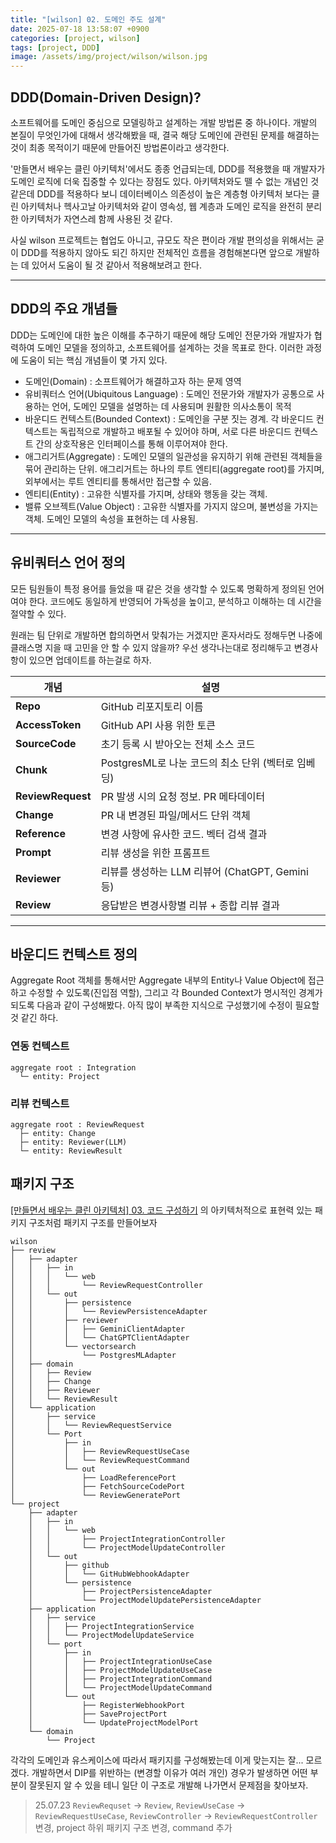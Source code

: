 ```yaml
---
title: "[wilson] 02. 도메인 주도 설계"
date: 2025-07-18 13:58:07 +0900
categories: [project, wilson]
tags: [project, DDD]
image: /assets/img/project/wilson/wilson.jpg
---
```


## DDD(Domain-Driven Design)?
소프트웨어를 도메인 중심으로 모델링하고 설계하는 개발 방법론 중 하나이다. 개발의 본질이 무엇인가에 대해서 생각해봤을 때, 결국 해당 도메인에 관련된 문제를 해결하는 것이 최종 목적이기 때문에 만들어진 방법론이라고 생각한다.

'만들면서 배우는 클린 아키텍처'에서도 종종 언급되는데, DDD를 적용했을 때 개발자가 도메인 로직에 더욱 집중할 수 있다는 장점도 있다. 아키텍처와도 뗄 수 없는 개념인 것 같은데 DDD를 적용하다 보니 데이터베이스 의존성이 높은 계층형 아키텍처 보다는 클린 아키텍처나 헥사고날 아키텍처와 같이 영속성, 웹 계층과 도메인 로직을 완전히 분리한 아키텍처가 자연스레 함께 사용된 것 같다.

사실 wilson 프로젝트는 협업도 아니고, 규모도 작은 편이라 개발 편의성을 위해서는 굳이 DDD를 적용하지 않아도 되긴 하지만 전체적인 흐름을 경험해본다면 앞으로 개발하는 데 있어서 도움이 될 것 같아서 적용해보려고 한다.

---

## DDD의 주요 개념들
DDD는 도메인에 대한 높은 이해를 추구하기 때문에 해당 도메인 전문가와 개발자가 협력하여 도메인 모델을 정의하고, 소프트웨어를 설계하는 것을 목표로 한다. 이러한 과정에 도움이 되는 핵심 개념들이 몇 가지 있다.
- 도메인(Domain) : 소프트웨어가 해결하고자 하는 문제 영역
- 유비쿼터스 언어(Ubiquitous Language) : 도메인 전문가와 개발자가 공통으로 사용하는 언어, 도메인 모델을 설명하는 데 사용되며 원활한 의사소통이 목적
- 바운디드 컨텍스트(Bounded Context) : 도메인을 구분 짓는 경계. 각 바운디드 컨텍스트는 독립적으로 개발하고 배포될 수 있어야 하며, 서로 다른 바운디드 컨텍스트 간의 상호작용은 인터페이스를 통해 이루어져야 한다.
- 애그리거트(Aggregate) : 도메인 모델의 일관성을 유지하기 위해 관련된 객체들을 묶어 관리하는 단위. 애그리거트는 하나의 루트 엔티티(aggregate root)를 가지며, 외부에서는 루트 엔티티를 통해서만 접근할 수 있음.
- 엔티티(Entity) : 고유한 식별자를 가지며, 상태와 행동을 갖는 객체.
- 밸류 오브젝트(Value Object) : 고유한 식별자를 가지지 않으며, 불변성을 가지는 객체. 도메인 모델의 속성을 표현하는 데 사용됨.

---

## 유비쿼터스 언어 정의
모든 팀원들이 특정 용어를 들었을 때 같은 것을 생각할 수 있도록 명확하게 정의된 언어여야 한다. 코드에도 동일하게 반영되어 가독성을 높이고, 분석하고 이해하는 데 시간을 절약할 수 있다.

원래는 팀 단위로 개발하면 합의하면서 맞춰가는 거겠지만 혼자서라도 정해두면 나중에 클래스명 지을 때 고민을 안 할 수 있지 않을까? 우선 생각나는대로 정리해두고 변경사항이 있으면 업데이트를 하는걸로 하자.

| 개념                | 설명                                   |
| ------------------ | ------------------------------------ |
| **Repo**           | GitHub 리포지토리 이름                   |
| **AccessToken**    | GitHub API 사용 위한 토큰              |
| **SourceCode**     | 초기 등록 시 받아오는 전체 소스 코드
| **Chunk**          | PostgresML로 나눈 코드의 최소 단위 (벡터로 임베딩)   |
| **ReviewRequest**  | PR 발생 시의 요청 정보. PR 메타데이터          |
| **Change**         | PR 내 변경된 파일/메서드 단위 객체                |
| **Reference**      | 변경 사항에 유사한 코드. 벡터 검색 결과              |
| **Prompt**         | 리뷰 생성을 위한 프롬프트                      |
| **Reviewer**       | 리뷰를 생성하는 LLM 리뷰어 (ChatGPT, Gemini 등) |
| **Review**         | 응답받은 변경사항별 리뷰 + 종합 리뷰 결과      |

---

## 바운디드 컨텍스트 정의
Aggregate Root 객체를 통해서만 Aggregate 내부의 Entity나 Value Object에 접근하고 수정할 수 있도록(진입점 역할), 그리고 각 Bounded Context가 명시적인 경계가 되도록 다음과 같이 구성해봤다. 아직 많이 부족한 지식으로 구성했기에 수정이 필요할 것 같긴 하다.
### 연동 컨텍스트
```
aggregate root : Integration
  └─ entity: Project
```
### 리뷰 컨텍스트
```
aggregate root : ReviewRequest
  ├─ entity: Change
  ├─ entity: Reviewer(LLM)
  └─ entity: ReviewResult
```

## 패키지 구조
[[만들면서 배우는 클린 아키텍처] 03. 코드 구성하기](/_posts/2025-06-28-clean-architecture-3.md) 의 아키텍처적으로 표현력 있는 패키지 구조처럼 패키지 구조를 만들어보자
```
wilson
├── review
│   ├── adapter
│   │   ├── in
│   │   │   └── web
│   │   │       └── ReviewRequestController
│   │   └── out
│   │       ├── persistence
│   │       │   └── ReviewPersistenceAdapter
│   │       ├── reviewer
│   │       │   ├── GeminiClientAdapter
│   │       │   └── ChatGPTClientAdapter
│   │       └── vectorsearch
│   │           └── PostgresMLAdapter
│   ├── domain
│   │   ├── Review
│   │   ├── Change
│   │   ├── Reviewer
│   │   └── ReviewResult
│   └── application
│       ├── service
│       │   └── ReviewRequestService
│       └── Port
│           ├── in
│           │   ├── ReviewRequestUseCase
│           │   └── ReviewRequestCommand
│           └── out
│               ├── LoadReferencePort
│               ├── FetchSourceCodePort
│               └── ReviewGeneratePort
└── project
    ├── adapter
    │   ├── in
    │   │   └── web
    │   │       ├── ProjectIntegrationController
    │   │       └── ProjectModelUpdateController
    │   └── out
    │       ├── github
    │       │   └── GitHubWebhookAdapter
    │       └── persistence
    │           ├── ProjectPersistenceAdapter
    │           └── ProjectModelUpdatePersistenceAdapter
    ├── application
    │   ├── service
    │   │   ├── ProjectIntegrationService
    │   │   └── ProjectModelUpdateService
    │   └── port
    │       ├── in
    │       │   ├── ProjectIntegrationUseCase
    │       │   ├── ProjectModelUpdateUseCase
    │       │   ├── ProjectIntegrationCommand
    │       │   └── ProjectModelUpdateCommand
    │       └── out
    │           ├── RegisterWebhookPort
    │           ├── SaveProjectPort
    │           └── UpdateProjectModelPort
    └── domain
        └── Project
```
각각의 도메인과 유스케이스에 따라서 패키지를 구성해봤는데 이게 맞는지는 잘... 모르겠다. 개발하면서 DIP를 위반하는 (변경할 이유가 여러 개인) 경우가 발생하면 어떤 부분이 잘못된지 알 수 있을 테니 일단 이 구조로 개발해 나가면서 문제점을 찾아보자.

> 25.07.23 `ReviewRequset` -> `Review`, `ReviewUseCase` -> `ReviewRequestUseCase`, `ReviewController` -> `ReviewRequestController` 변경, project 하위 패키지 구조 변경, command 추가